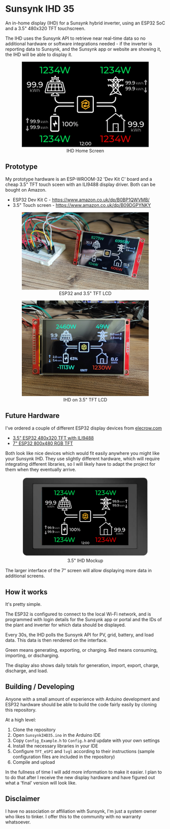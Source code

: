 # Sunsynk IHD 35
An in-home display (IHD) for a Sunsynk hybrid inverter, using an ESP32 SoC and a 3.5" 480x320 TFT touchscreen.

The IHD uses the Sunsynk API to retrieve near real-time data so no additional hardware or software integrations needed - if the inverter is reporting data to Sunsynk, and the Sunsynk app or website are showing it, the IHD will be able to display it.

<p align="center"><img src="img/interface.png" alt="IHD Interface" width="400"/><br>IHD Home Screen</p>

## Prototype
My prototype hardware is an ESP-WROOM-32 'Dev Kit C' board and a cheap 3.5" TFT touch sceen with an ILI9488 display driver.  Both can be bought on Amazon.

* ESP32 Dev Kit C - https://www.amazon.co.uk/dp/B0BP1QWVMB/
* 3.5" Touch screen - https://www.amazon.co.uk/dp/B09DGPYNKY

<p align="center"><img src="img/prototype_1.jpg" alt="IHD Interface" width="400"/><br>ESP32 and 3.5" TFT LCD</p>

<p align="center"><img src="img/prototype_2.jpg" alt="IHD Interface" width="400"/><br>IHD on 3.5" TFT LCD</p>

## Future Hardware
I've ordered a couple of different ESP32 display devices from [elecrow.com](https://www.elecrow.com/)
* [3.5" ESP32 480x320 TFT with ILI9488](https://www.elecrow.com/esp-terminal-with-esp32-3-5-inch-parallel-480x320-tft-capacitive-touch-display-rgb-by-chip-ili9488.html)
*  [7" ESP32 800x480 RGB TFT](https://www.elecrow.com/esp32-display-7-inch-hmi-display-rgb-tft-lcd-touch-screen-support-lvgl.html)

Both look like nice devices which would fit easily anywhere you might like your Sunsynk IHD.  They use slightly different hardware, which will require integrating different libraries, so I will likely have to adapt the project for them when they eventually arrive.

<p align="center"><img src="img/mockup.png" alt='3.5" IHD Mockup' width="400"/><br>3.5" IHD Mockup</p>

The larger interface of the 7" screen will allow displaying more data in additional screens.

## How it works
It's pretty simple. 

The ESP32 is configured to connect to the local Wi-Fi network, and is programmed with login details for the Sunsynk app or portal and the IDs of the plant and inverter for which data should be displayed.

Every 30s, the IHD polls the Sunsynk API for PV, grid, battery, and load data.  This data is then rendered on the interface.

Green means generating, exporting, or charging. Red means consuming, importing, or discharging.

The display also shows daily totals for generation, import, export, charge, discharge, and load.

## Building / Developing
Anyone with a small amount of experience with Arduino development and ESP32 hardware should be able to build the code fairly easily by cloning this repository.

At a high level:
1. Clone the repository
1. Open `SunsynkIHD35.ino` in the Arduino IDE
1. Copy `Config_Example.h` to `Config.h` and update with your own settings
1. Install the necessary libraries in your IDE
1. Configure `TFT_eSPI` and `lvgl` according to their instructions (sample configuration files are included in the repository)
1. Compile and upload

In the fullness of time I will add more information to make it easier. I plan to to do that after I receive the new display hardware and have figured out what a 'final' version will look like.

## Disclaimer
I have no association or affiliation with Sunsynk, I'm just a system owner who likes to tinker. I offer this to the community with no warranty whatsoever.